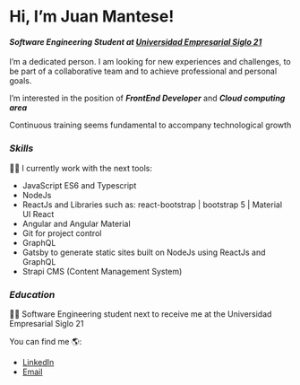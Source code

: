 <h1> Hi, I’m Juan Mantese! </h1>

<h4><em>Software Engineering Student at <a href=https://www.21.edu.ar target="_blank"/>Universidad Empresarial Siglo 21</a> </em></h4>
  
<p>I’m a dedicated person. I am looking for new experiences and challenges, to be part of a collaborative team and to achieve professional and personal goals.
<p>I’m interested in the position of <em><b>FrontEnd Developer</b></em> and <em><b>Cloud computing area</b></em>

<p>Continuous training seems fundamental to accompany technological growth </p>

<h3><em>Skills</em></h3>
<p>👨‍💻 I currently work with the next tools:
  <ul>
    <li>JavaScript ES6 and Typescript
    <li>NodeJs 
    <li>ReactJs and Libraries such as: react-bootstrap | bootstrap 5 | Material UI React
    <li>Angular and Angular Material
    <li>Git for project control
    <li>GraphQL
    <li>Gatsby to generate static sites built on NodeJs using ReactJs and GraphQL
    <li>Strapi CMS (Content Management System)
  </ul>
</p>

<h3><em>Education</em></h3>
<p> 🧑‍🎓 Software Engineering student next to receive me at the Universidad Empresarial Siglo 21 </p>


You can find me 🌎:
- [LinkedIn](https://www.linkedin.com/in/juan-mantese-036045210/)
- [Email](https://mail.google.com/mail/u/0/#inbox?compose=GTvVlcRwQZtRJChxlXPzdMgPbHXltvdwCfcBHrznjZHFQRjXdJDCPCqQGPFkfsfXdGbgzWKBVzGKp)

